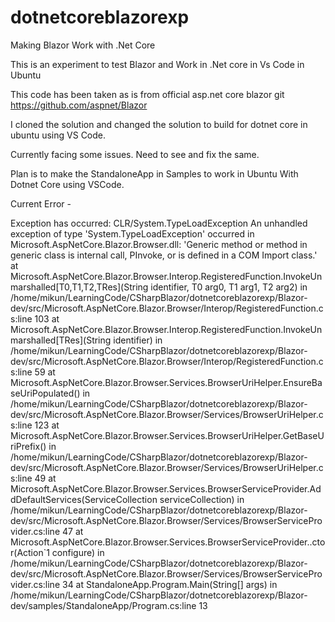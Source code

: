 # dotnetcoreblazorexp
Making Blazor Work with .Net Core

This is an experiment to test Blazor and Work in .Net core in Vs Code in Ubuntu

This code has been taken as is from official asp.net core blazor git https://github.com/aspnet/Blazor

I cloned the solution and changed the solution to build for dotnet core in ubuntu using VS Code.

Currently facing some issues. Need to see and fix the same.

Plan is to make the StandaloneApp in Samples to work in Ubuntu With Dotnet Core using VSCode.

Current Error - 

Exception has occurred: CLR/System.TypeLoadException
An unhandled exception of type 'System.TypeLoadException' occurred in Microsoft.AspNetCore.Blazor.Browser.dll: 'Generic method or method in generic class is internal call, PInvoke, or is defined in a COM Import class.'
   at Microsoft.AspNetCore.Blazor.Browser.Interop.RegisteredFunction.InvokeUnmarshalled[T0,T1,T2,TRes](String identifier, T0 arg0, T1 arg1, T2 arg2) in /home/mikun/LearningCode/CSharpBlazor/dotnetcoreblazorexp/Blazor-dev/src/Microsoft.AspNetCore.Blazor.Browser/Interop/RegisteredFunction.cs:line 103
   at Microsoft.AspNetCore.Blazor.Browser.Interop.RegisteredFunction.InvokeUnmarshalled[TRes](String identifier) in /home/mikun/LearningCode/CSharpBlazor/dotnetcoreblazorexp/Blazor-dev/src/Microsoft.AspNetCore.Blazor.Browser/Interop/RegisteredFunction.cs:line 59
   at Microsoft.AspNetCore.Blazor.Browser.Services.BrowserUriHelper.EnsureBaseUriPopulated() in /home/mikun/LearningCode/CSharpBlazor/dotnetcoreblazorexp/Blazor-dev/src/Microsoft.AspNetCore.Blazor.Browser/Services/BrowserUriHelper.cs:line 123
   at Microsoft.AspNetCore.Blazor.Browser.Services.BrowserUriHelper.GetBaseUriPrefix() in /home/mikun/LearningCode/CSharpBlazor/dotnetcoreblazorexp/Blazor-dev/src/Microsoft.AspNetCore.Blazor.Browser/Services/BrowserUriHelper.cs:line 49
   at Microsoft.AspNetCore.Blazor.Browser.Services.BrowserServiceProvider.AddDefaultServices(ServiceCollection serviceCollection) in /home/mikun/LearningCode/CSharpBlazor/dotnetcoreblazorexp/Blazor-dev/src/Microsoft.AspNetCore.Blazor.Browser/Services/BrowserServiceProvider.cs:line 47
   at Microsoft.AspNetCore.Blazor.Browser.Services.BrowserServiceProvider..ctor(Action`1 configure) in /home/mikun/LearningCode/CSharpBlazor/dotnetcoreblazorexp/Blazor-dev/src/Microsoft.AspNetCore.Blazor.Browser/Services/BrowserServiceProvider.cs:line 34
   at StandaloneApp.Program.Main(String[] args) in /home/mikun/LearningCode/CSharpBlazor/dotnetcoreblazorexp/Blazor-dev/samples/StandaloneApp/Program.cs:line 13